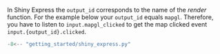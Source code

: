In Shiny Express the `output_id` corresponds to the name of the _render_ function.
For the example below your `output_id` equals `mapgl`. Therefore, you have to listen to `input.mapgl_clicked` to get the map clicked event `input.{output_id}.clicked`.

```python
-8<-- "getting_started/shiny_express.py"
```
